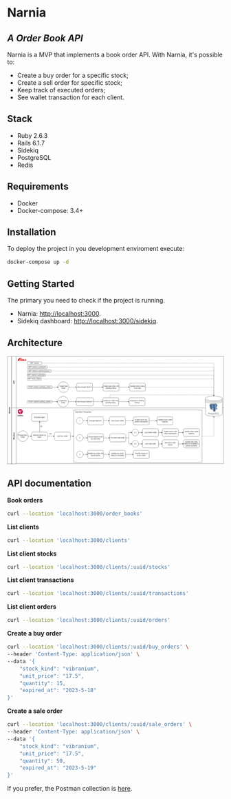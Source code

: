 # Narnia
## _A Order Book API_


Narnia is a MVP that implements a book order API. With Narnia, it's possible to:

- Create a buy order for a specific stock;
- Create a sell order for specific stock;
- Keep track of executed orders;
- See wallet transaction for each client.

## Stack

- Ruby 2.6.3
- Rails 6.1.7
- Sidekiq
- PostgreSQL
- Redis

## Requirements

- Docker
- Docker-compose: 3.4+ 

## Installation

To deploy the project in you development enviroment execute:

```sh
docker-compose up -d
```

## Getting Started

The primary you need to check if the project is running.

- Narnia: [http://localhost:3000](http://localhost:3000).
- Sidekiq dashboard: [http://localhost:3000/sidekiq](http://localhost:3000/sidekiq).

## Architecture

![Narnia Architecture](https://github.com/heltonsantos/narnia/blob/master/narnia-architecture.png)

## API documentation

**Book orders**

```sh
curl --location 'localhost:3000/order_books'
```

**List clients**

```sh
curl --location 'localhost:3000/clients'
```

**List client stocks**

```sh
curl --location 'localhost:3000/clients/:uuid/stocks'
```

**List client transactions**

```sh
curl --location 'localhost:3000/clients/:uuid/transactions'
```

**List client orders**

```sh
curl --location 'localhost:3000/clients/:uuid/orders'
```

**Create a buy order**

```sh
curl --location 'localhost:3000/clients/:uuid/buy_orders' \
--header 'Content-Type: application/json' \
--data '{
    "stock_kind": "vibranium",
    "unit_price": "17.5",
    "quantity": 15,
    "expired_at": "2023-5-18"
}'
```

**Create a sale order**

```sh
curl --location 'localhost:3000/clients/:uuid/sale_orders' \
--header 'Content-Type: application/json' \
--data '{
    "stock_kind": "vibranium",
    "unit_price": "17.5",
    "quantity": 50,
    "expired_at": "2023-5-19"
}'
```

If you prefer, the Postman collection is [here](https://github.com/heltonsantos/narnia/blob/master/API.postman_collection.json).